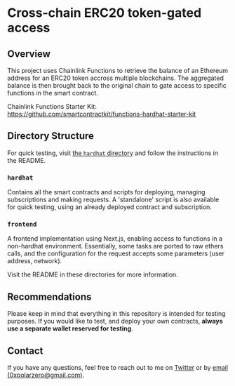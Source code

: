 # Cross-chain ERC20 token-gated access

## Overview

This project uses Chainlink Functions to retrieve the balance of an Ethereum address for an ERC20 token accross multiple blockchains. The aggregated balance is then brought back to the original chain to gate access to specific functions in the smart contract.

Chainlink Functions Starter Kit: https://github.com/smartcontractkit/functions-hardhat-starter-kit

## Directory Structure

For quick testing, visit [the `hardhat` directory](https://github.com/0xpolarzero/cross-chain-ERC20-balance-verification/tree/main/hardhat) and follow the instructions in the README.

### `hardhat`

Contains all the smart contracts and scripts for deploying, managing subscriptions and making requests. A 'standalone' script is also available for quick testing, using an already deployed contract and subscription.

### `frontend`

A frontend implementation using Next.js, enabling access to functions in a non-hardhat environment. Essentially, some tasks are ported to raw ethers calls, and the configuration for the request accepts some parameters (user address, network).

Visit the README in these directories for more information.

## Recommendations

Please keep in mind that everything in this repository is intended for testing purposes. If you would like to test, and deploy your own contracts, **always use a separate wallet reserved for testing**.

## Contact

If you have any questions, feel free to reach out to me on [Twitter](https://twitter.com/0xpolarzero) or by [email (0xpolarzero@gmail.com)](mailto:0xpolarzero@gmail.com).
